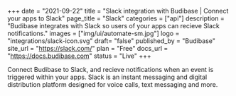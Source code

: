+++
date = "2021-09-22"
title = "Slack integration with Budibase | Connect your apps to Slack"
page_title = "Slack"
categories = ["api"] 
description = "Budibase integrates with Slack so users of your apps can recieve Slack notifications."
images = ["img/ui/automate-sm.jpg"]
logo = "integrations/slack-icon.svg"
draft= "false"
published_by = "Budibase"
site_url = "https://slack.com/"
plan = "Free"
docs_url = "https://docs.budibase.com"
status = "Live" 
+++

Connect Budibase to Slack, and recieve notifications when an event is triggered within your apps. Slack is an instant messaging and digital distribution platform designed for voice calls, text messaging and more.